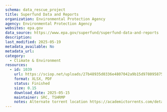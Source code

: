 ```yaml
---
schema: data_rescue_project 
title: Superfund Data and Reports
organization: Environmental Protection Agency
agency: Environmental Protection Agency
websites: epa.gov
data_source: https://www.epa.gov/superfund/superfund-data-and-reports
description: 
last_modified: 2025-05-19
metadata_available: No
metadata_url: 
category:
  - Climate & Environment 
resources:
  - id: 1039
    url: https://sciop.net/uploads/27b48935d0336e4807042a9b15d978095875d27d
    format: XLSX, PDF
    status: Finished
    size: 0.15
    download_date: 2025-05-15
    maintainer: SRC, TSHRMP
    notes: Alternate torrent location https://academictorrents.com/details/27b48935d0336e4807042a9b15d978095875d27d
---
```

